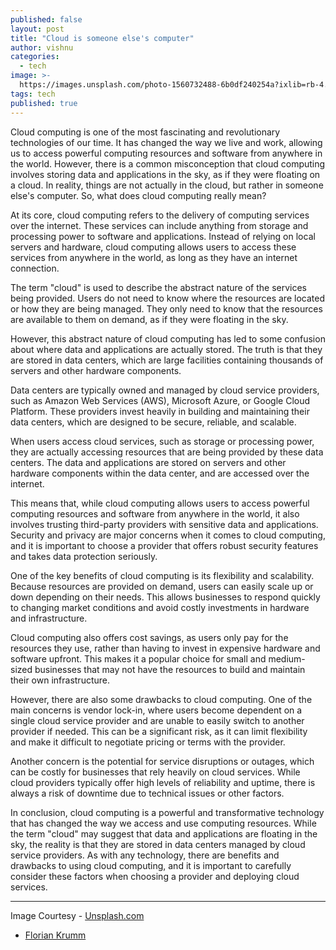```yaml
---
published: false
layout: post
title: "Cloud is someone else's computer"
author: vishnu
categories:
  - tech
image: >-
  https://images.unsplash.com/photo-1560732488-6b0df240254a?ixlib=rb-4.0.3&ixid=MnwxMjA3fDB8MHxwaG90by1wYWdlfHx8fGVufDB8fHx8&auto=format&fit=crop&w=2340&q=80
tags: tech
published: true
---
```

Cloud computing is one of the most fascinating and revolutionary technologies of our time. It has changed the way we live and work, allowing us to access powerful computing resources and software from anywhere in the world. However, there is a common misconception that cloud computing involves storing data and applications in the sky, as if they were floating on a cloud. In reality, things are not actually in the cloud, but rather in someone else's computer. So, what does cloud computing really mean?

At its core, cloud computing refers to the delivery of computing services over the internet. These services can include anything from storage and processing power to software and applications. Instead of relying on local servers and hardware, cloud computing allows users to access these services from anywhere in the world, as long as they have an internet connection.

The term "cloud" is used to describe the abstract nature of the services being provided. Users do not need to know where the resources are located or how they are being managed. They only need to know that the resources are available to them on demand, as if they were floating in the sky.

However, this abstract nature of cloud computing has led to some confusion about where data and applications are actually stored. The truth is that they are stored in data centers, which are large facilities containing thousands of servers and other hardware components.

Data centers are typically owned and managed by cloud service providers, such as Amazon Web Services (AWS), Microsoft Azure, or Google Cloud Platform. These providers invest heavily in building and maintaining their data centers, which are designed to be secure, reliable, and scalable.

When users access cloud services, such as storage or processing power, they are actually accessing resources that are being provided by these data centers. The data and applications are stored on servers and other hardware components within the data center, and are accessed over the internet.

This means that, while cloud computing allows users to access powerful computing resources and software from anywhere in the world, it also involves trusting third-party providers with sensitive data and applications. Security and privacy are major concerns when it comes to cloud computing, and it is important to choose a provider that offers robust security features and takes data protection seriously.

One of the key benefits of cloud computing is its flexibility and scalability. Because resources are provided on demand, users can easily scale up or down depending on their needs. This allows businesses to respond quickly to changing market conditions and avoid costly investments in hardware and infrastructure.

Cloud computing also offers cost savings, as users only pay for the resources they use, rather than having to invest in expensive hardware and software upfront. This makes it a popular choice for small and medium-sized businesses that may not have the resources to build and maintain their own infrastructure.

However, there are also some drawbacks to cloud computing. One of the main concerns is vendor lock-in, where users become dependent on a single cloud service provider and are unable to easily switch to another provider if needed. This can be a significant risk, as it can limit flexibility and make it difficult to negotiate pricing or terms with the provider.

Another concern is the potential for service disruptions or outages, which can be costly for businesses that rely heavily on cloud services. While cloud providers typically offer high levels of reliability and uptime, there is always a risk of downtime due to technical issues or other factors.

In conclusion, cloud computing is a powerful and transformative technology that has changed the way we access and use computing resources. While the term "cloud" may suggest that data and applications are floating in the sky, the reality is that they are stored in data centers managed by cloud service providers. As with any technology, there are benefits and drawbacks to using cloud computing, and it is important to carefully consider these factors when choosing a provider and deploying cloud services.



---

Image Courtesy - [Unsplash.com](https://unsplash.com)
- [Florian Krumm](https://unsplash.com/@floriankrumm)